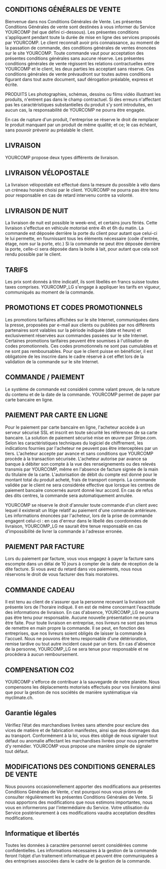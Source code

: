 ## CONDITIONS GÉNÉRALES DE VENTE
Bienvenue dans nos Conditions Générales de Vente. Les présentes Conditions Générales de vente sont destinées à vous informer du Service YOURCOMP (tel que défini ci-dessous). Les présentes conditions s'appliquent pendant toute la durée de mise en ligne des services proposés par YOURCOMP. Le client reconnaît avoir pris connaissance, au moment de la passation de commande, des conditions générales de ventes énoncées sur le site YOURCOMP. Toute commande vaut pour acceptation des présentes conditions générales sans aucune réserve. Les présentes conditions générales de vente régissent les relations contractuelles entre YOURCOMP et le client, les deux parties les acceptant sans réserve. Ces conditions générales de vente prévaudront sur toutes autres conditions figurant dans tout autre document, sauf dérogation préalable, express et écrite.

PRODUITS
Les photographies, schémas, dessins ou films vidéo illustrant les produits, n'entrent pas dans le champ contractuel. Si des erreurs n'affectant pas les caractéristiques substantielles du produit s'y sont introduites, en aucun cas, la responsabilité de YOURCOMP ne pourra être engagée. 

En cas de rupture d'un produit, l'entreprise se réserve le droit de remplacer le produit manquant par un produit de même qualité; et ce; le cas échéant, sans pouvoir prévenir au préalable le client.

## LIVRAISON
YOURCOMP propose deux types différents de livraison.

## LIVRAISON VÉLOPOSTALE
La livraison vélopostale est effectué dans la mesure du possible à vélo dans un créneau horaire choisi par le client. YOURCOMP ne pourra pas être tenu pour responsable en cas de retard intervenu contre sa volonté.

## LIVRAISON DE NUIT
La livraison de nuit est possible le week-end, et certains jours fériés. Cette livraison s'effectue en véhicule motorisé entre 4h et 6h du matin. La commande est déposée derrière la porte du client pour autant que celui-ci le lui permette, en fournissant tous les éléments nécessaire (code d'entrée, étage, nom sur la porte, etc.) Si la commande ne peut être déposée derrière la porte, celle-ci sera déposée dans la boite à lait, pour autant que cela soit rendu possible par le client.

## TARIFS
Les prix sont donnés à titre indicatif, ils sont libellés en francs suisse toutes taxes comprises. YOURCOMP_LG s'engage à appliquer les tarifs en vigueur, communiqués au moment de la commande.

## PROMOTIONS ET CODES PROMOTIONNELS
Les promotions tarifaires affichées sur le site Internet, communiquées dans la presse, proposées par e-mail aux clients ou publiées par nos différents partenaires sont valables sur la période indiquée (date et heure) et exclusivement réservées aux commandes passées sur le site Internet. Certaines promotions tarifaires peuvent être soumises à l'utilisation de codes promotionnels. Ces codes promotionnels ne sont pas cumulables et ne sont pas remboursables. Pour que le client puisse en bénéficier, il est obligatoire de les inscrire dans le cadre réservé à cet effet lors de la validation de la commande sur le site Internet.

## COMMANDE / PAIEMENT
Le système de commande est considéré comme valant preuve, de la nature du contenu et de la date de la commande. YOURCOMP permet de payer par carte bancaire en ligne.

## PAIEMENT PAR CARTE EN LIGNE
Pour le paiement par carte bancaire en ligne, l'acheteur accède à un serveur sécurisé SSL et inscrit en toute sécurité les références de sa carte bancaire. La solution de paiement sécurisé mise en œuvre par Stripe.com. Selon les caractéristiques techniques du logiciel de chiffrement, les indications fournies par l'acheteur ne peuvent pas être interceptées par un tiers. L'acheteur accepte par avance et sans conditions que YOURCOMP procède à la transaction sécurisée. L'acheteur autorise par avance sa banque à débiter son compte à la vue des renseignements ou des relevés transmis par YOURCOMP, même en l'absence de facture signée de la main du titulaire de la carte. L'autorisation de débit du compte est donné pour le montant total du produit acheté, frais de transport compris. La commande validée par le client ne sera considérée effective que lorsque les centres de paiement bancaire concernés auront donné leur accord. En cas de refus des dits centres, la commande sera automatiquement annulée.

YOURCOMP se réserve le droit d'annuler toute commande d'un client avec lequel il existerait un litige relatif au paiement d'une commande antérieure. Les informations énoncées par l'acheteur, lors de la prise de commande engagent celui-ci : en cas d'erreur dans le libellé des coordonnées de livraison, YOURCOMP_LG ne saurait être tenue responsable en cas d'impossibilité de livrer la commande à l'adresse erronée.

## PAIEMENT PAR FACTURE
Lors du paiement par facture, vous vous engagez à payer la facture sans escompte dans un délai de 10 jours à compter de la date de réception de la dite facture. Si vous avez du retard dans vos paiements, nous nous réservons le droit de vous facturer des frais moratoires.

## COMMANDE CADEAU
Il est tenu au client de s'assurer que la personne recevant la livraison soit présente lors de l'horaire indiqué. Il en est de même concernant l'exactitude des informations de livraison. En cas d'absence, YOURCOMP_LG ne pourra pas être tenu pour responsable. Aucune nouvelle présentation ne pourra être faite. Pour toute livraison en entreprise, nos livreurs ne sont pas tenus de remettre en main propre la commande. Il se peut, en fonction des entreprises, que nos livreurs soient obligés de laisser la commande à l'accueil. Nous ne pouvons être tenu responsable d'une détérioration, remise tardive ou tout autre incident causé par un tiers. En cas d'absence de la personne, YOURCOMP_LG ne sera tenue pour responsable et ne procèdera à aucun remboursement.

## COMPENSATION CO2
YOURCOMP s'efforce de contribuer à la sauvegarde de notre planète. Nous compensons les déplacements motorisés effectués pour vos livraisons ainsi que pour la gestion de nos sociétés de manière systématique via myclimate.ch.

## Garantie légales
Vérifiez l’état des marchandises livrées sans attendre pour exclure des vices de matière et de fabrication manifestes, ainsi que des dommages dus au transport. Conformément à la loi, vous êtes obligé de nous signaler tout défaut ou anomalie affectant les marchandises livrées pour nous permettre d’y remédier. YOURCOMP vous propose une manière simple de signaler tout défaut.


## MODIFICATIONS DES CONDITIONS GENERALES DE VENTE
Nous pouvons occasionnellement apporter des modifications aux présentes Conditions Générales de Vente, c'est pourquoi nous vous prions de consulter régulièrement les présentes Conditions Générales de Vente. Si nous apportons des modifications que nous estimons importantes, nous vous en informerons par l'intermédiaire du Service. Votre utilisation du Service postérieurement à ces modifications vaudra acceptation desdites modifications.

## Informatique et libertés
Toutes les données à caractère personnel seront considérées comme confidentielles. Les informations nécessaires à la gestion de la commande feront l’objet d’un traitement informatique et peuvent être communiquées à des entreprises associées dans le cadre de la gestion de la commande.